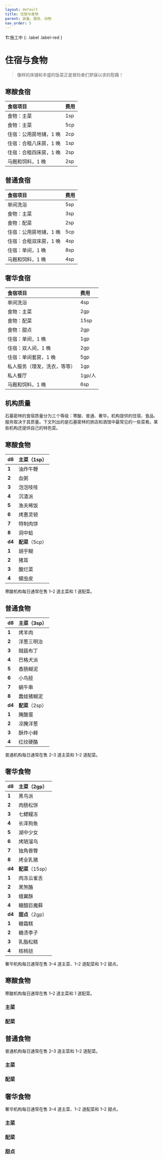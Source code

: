 ```yaml
---
layout: default
title: 住宿与食物
parent: 装备、服务、动物
nav_order: 5
---
```


🏗️施工中
{: .label .label-red }

# 住宿与食物

> 像样的床铺和丰盛的饭菜正是冒险者们梦寐以求的慰藉！

## 寒酸食宿

| **食宿项目**           | **费用** |
| :--------------------- | :------- |
| 食物：主菜             | 1sp      |
| 食物：主菜             | 5cp      |
| 住宿：公用房地铺，1 晚 | 2cp      |
| 住宿：合租八床房，1 晚 | 1sp      |
| 住宿：合租四床房，1 晚 | 2sp      |
| 马厩和饲料，1 晚       | 2sp      |

## 普通食宿

| **食宿项目**           | **费用** |
| :--------------------- | :------- |
| 单间洗浴               | 5sp      |
| 食物：主菜             | 3sp      |
| 食物：配菜             | 2sp      |
| 住宿：公用房地铺，1 晚 | 5cp      |
| 住宿：合租双床房，1 晚 | 4sp      |
| 住宿：单间，1 晚       | 8sp      |
| 马厩和饲料，1 晚       | 4sp      |

## 奢华食宿

| **食宿项目**                 | **费用** |
| :--------------------------- | :------- |
| 单间洗浴                     | 4sp      |
| 食物：主菜                   | 2gp      |
| 食物：配菜                   | 15sp     |
| 食物：甜点                   | 2gp      |
| 住宿：单间，1 晚             | 1gp      |
| 住宿：双人间，1 晚           | 2gp      |
| 住宿：单间套房，1 晚         | 5gp      |
| 私人服务（理发，洗衣，等等） | 1gp      |
| 私人餐厅                     | 1gp/人   |
| 马厩和饲料，1 晚             | 6sp      |

## 机构质量

石墓密林的食宿质量分为三个等级：寒酸、普通、奢华。机构提供的住宿、食品、服务取决于其质量。下文列出的是石墓密林的旅店和酒馆中最常见的一些菜肴。某些机构还提供自己的特色菜。

## 寒酸食物

| **d8** | **主菜**（1sp） |
| :----- | :-------------- |
| **1**  | 油炸牛鞭        |
| **2**  | 血粥            |
| **3**  | 泡泡吱吱        |
| **4**  | 沉渣派          |
| **5**  | 渔夫稀饭        |
| **6**  | 烤惠灵顿        |
| **7**  | 特制肉饼        |
| **8**  | 洞中蛤          |
| **d4** | **配菜**（5cp） |
| **1**  | 胡乎糊          |
| **2**  | 猪耳            |
| **3**  | 酸烂菜          |
| **4**  | 蠕虫皮          |

寒酸机构每日通常在售 1–2 道主菜和 1 道配菜。

## 普通食物

| **d8** | **主菜**（3sp） |
| :----- | :-------------- |
| **1**  | 烤羊肉          |
| **2**  | 洋葱三明治      |
| **3**  | 贼菇布丁        |
| **4**  | 巴格犬派        |
| **5**  | 香肠糊泥        |
| **6**  | 小鸟胫          |
| **7**  | 蜗牛串          |
| **8**  | 蠢娃猪糊泥      |
| **d4** | **配菜**（2sp） |
| **1**  | 腌酸蛋          |
| **2**  | 凉腌洋葱        |
| **3**  | 酥炸小鲱        |
| **4**  | 红纹硬酪        |

普通机构每日通常在售 2–3 道主菜和 1–2 道配菜。

## 奢华食物

| **d8** | **主菜**（2gp）  |
| :----- | :--------------- |
| **1**  | 黑鸟派           |
| **2**  | 肉肠松饼         |
| **3**  | 七鳃鳗冻         |
| **4**  | 长泽狗鱼         |
| **5**  | 湖中少女         |
| **6**  | 烤陋溜鸟         |
| **7**  | 独角兽臀         |
| **8**  | 烤全乳猪         |
| **d4** | **配菜**（15sp） |
| **1**  | 肉冻云雀舌       |
| **2**  | 黑煞酪           |
| **3**  | 蛾翼酥​           |
| **4**  | 糖醋巨魔藓       |
| **d4** | **甜点**（2gp）  |
| **1**  | 糖霜糕           |
| **2**  | 糖渍李子         |
| **3**  | 乳脂松糕         |
| **4**  | 核桃挞           |

奢华机构每日通常在售 3–4 道主菜、1–2 道配菜和 1–2 甜点。

## 寒酸食物

寒酸机构每日通常在售 1–2 道主菜和 1 道配菜。

### 主菜
### 配菜

## 普通食物

普通机构每日通常在售 2–3 道主菜和 1–2 道配菜。

### 主菜
### 配菜

## 奢华食物

奢华机构每日通常在售 3–4 道主菜、1–2 道配菜和 1–2 甜点。

### 主菜
### 配菜
### 甜点
